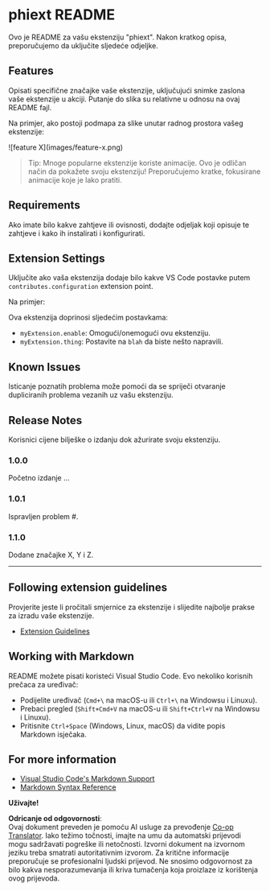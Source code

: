 <!--
CO_OP_TRANSLATOR_METADATA:
{
  "original_hash": "63e2d8f5b452d7842ae393f19ad812c5",
  "translation_date": "2025-05-09T05:30:57+00:00",
  "source_file": "code/09.UpdateSamples/Aug/vscode/phiext/README.md",
  "language_code": "hr"
}
-->
# phiext README

Ovo je README za vašu ekstenziju "phiext". Nakon kratkog opisa, preporučujemo da uključite sljedeće odjeljke.

## Features

Opisati specifične značajke vaše ekstenzije, uključujući snimke zaslona vaše ekstenzije u akciji. Putanje do slika su relativne u odnosu na ovaj README fajl.

Na primjer, ako postoji podmapa za slike unutar radnog prostora vašeg ekstenzije:

\!\[feature X\]\(images/feature-x.png\)

> Tip: Mnoge popularne ekstenzije koriste animacije. Ovo je odličan način da pokažete svoju ekstenziju! Preporučujemo kratke, fokusirane animacije koje je lako pratiti.

## Requirements

Ako imate bilo kakve zahtjeve ili ovisnosti, dodajte odjeljak koji opisuje te zahtjeve i kako ih instalirati i konfigurirati.

## Extension Settings

Uključite ako vaša ekstenzija dodaje bilo kakve VS Code postavke putem `contributes.configuration` extension point.

Na primjer:

Ova ekstenzija doprinosi sljedećim postavkama:

* `myExtension.enable`: Omogući/onemogući ovu ekstenziju.
* `myExtension.thing`: Postavite na `blah` da biste nešto napravili.

## Known Issues

Isticanje poznatih problema može pomoći da se spriječi otvaranje dupliciranih problema vezanih uz vašu ekstenziju.

## Release Notes

Korisnici cijene bilješke o izdanju dok ažurirate svoju ekstenziju.

### 1.0.0

Početno izdanje ...

### 1.0.1

Ispravljen problem #.

### 1.1.0

Dodane značajke X, Y i Z.

---

## Following extension guidelines

Provjerite jeste li pročitali smjernice za ekstenzije i slijedite najbolje prakse za izradu vaše ekstenzije.

* [Extension Guidelines](https://code.visualstudio.com/api/references/extension-guidelines)

## Working with Markdown

README možete pisati koristeći Visual Studio Code. Evo nekoliko korisnih prečaca za uređivač:

* Podijelite uređivač (`Cmd+\` na macOS-u ili `Ctrl+\` na Windowsu i Linuxu).
* Prebaci pregled (`Shift+Cmd+V` na macOS-u ili `Shift+Ctrl+V` na Windowsu i Linuxu).
* Pritisnite `Ctrl+Space` (Windows, Linux, macOS) da vidite popis Markdown isječaka.

## For more information

* [Visual Studio Code's Markdown Support](http://code.visualstudio.com/docs/languages/markdown)
* [Markdown Syntax Reference](https://help.github.com/articles/markdown-basics/)

**Uživajte!**

**Odricanje od odgovornosti**:  
Ovaj dokument preveden je pomoću AI usluge za prevođenje [Co-op Translator](https://github.com/Azure/co-op-translator). Iako težimo točnosti, imajte na umu da automatski prijevodi mogu sadržavati pogreške ili netočnosti. Izvorni dokument na izvornom jeziku treba smatrati autoritativnim izvorom. Za kritične informacije preporučuje se profesionalni ljudski prijevod. Ne snosimo odgovornost za bilo kakva nesporazumevanja ili kriva tumačenja koja proizlaze iz korištenja ovog prijevoda.